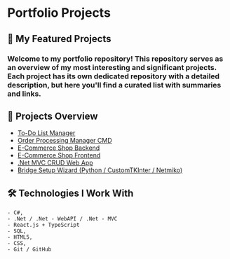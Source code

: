 # Portfolio Projects
## 📌 My Featured Projects
### Welcome to my portfolio repository! This repository serves as an overview of my most interesting and significant projects. Each project has its own dedicated repository with a detailed description, but here you'll find a curated list with summaries and links.

## 🔗 Projects Overview
- [To-Do List Manager](https://github.com/KubackiKacper/TodoListAssignment)
- [Order Processing Manager CMD](https://github.com/KubackiKacper/OrderProcessing)
- [E-Commerce Shop Backend](https://github.com/KubackiKacper/ECommerceBackend)
- [E-Commerce Shop Frontend](https://github.com/KubackiKacper/ECommerceFrontend)
- [.Net MVC CRUD Web App](https://github.com/KubackiKacper/CRUD-MVC)
- [Bridge Setup Wizard (Python / CustomTKInter / Netmiko)](https://github.com/KubackiKacper/BSW)

## 🛠️ Technologies I Work With
    - C#,
    - .Net / .Net - WebAPI / .Net - MVC
    - React.js + TypeScript
    - SQL,
    - HTML5,
    - CSS,
    - Git / GitHub